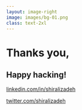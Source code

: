 ```yaml
---
layout: image-right
image: images/bg-01.png
class: text-2xl
---
```


# Thanks you,

## Happy hacking!

<div class="mt-50"></div>

[linkedin.com/in/shiralizadeh](https://linkedin.com/in/shiralizadeh)

[twitter.com/shiralizadeh](https://twitter.com/shiralizadeh)